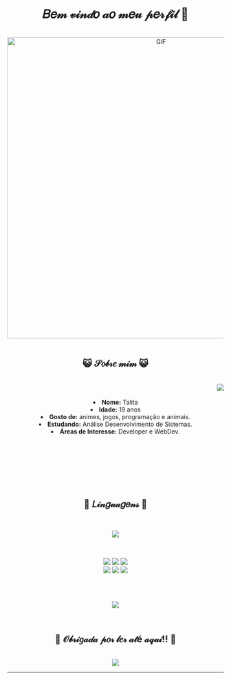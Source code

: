 <body>
  <center>
<h1 align="center"> 𝐵𝑒𝓂 𝓋𝒾𝓃𝒹𝑜 𝒶𝑜 𝓂𝑒𝓊 𝓅𝑒𝓇𝒻𝒾𝓁 💖  </h1>
<br>
<div align="center">
<img hight="300" width="700" alt="GIF" align="center" src="https://i.pinimg.com/originals/f9/d6/57/f9d6576bd8f7741524581503840940b5.gif">
</div>

<div>
  

 <br> 
</div>
    <div align="center">
<!-- <img src="https://i.imgur.com/jx17oHT.gif"> -->
      </div>
<div>
<h2 align="center"> 😺 𝒮𝑜𝒷𝓇𝑒 𝓂𝒾𝓂 😺 </h2>
<br>
  <div align="center">
<img src="https://media.tenor.com/AMXDoEUFG8cAAAAM/anime-cute.gif" align="right">
<br>
<br>
  </div>
<div align="center">
<li>
<b>Nome:</b> Talita</li>
<li>
<b>Idade:</b> 19 anos</li>
<li>
<b>Gosto de:</b> animes, jogos, programação e animais.
</li>
<li>
<b>Estudando:</b> Análise Desenvolvimento de Sistemas.
</li>
  <li>
    <b>Áreas de Interesse:</b> Developer e WebDev.</li>
</div>
<br><br>
</div>
<br>
<br>
<br>
<br><br>
<div>
<h2 align="center">           📇 𝐿𝒾𝓃𝑔𝓊𝒶𝑔𝑒𝓃𝓈 📇 </h2>
 <br>
<p>
  <div align="center">
<img src="https://64.media.tumblr.com/7acea58c35c2c0580d611cd3ad2b65be/tumblr_o2c7rekwUJ1qdq20ho1_500.gif" align="center">
  </div>
</div>
<br>
<div>
<br>
<p align="center"><img src="https://img.shields.io/badge/GIT-E44C30?style=for-the-badge&logo=git&logoColor=white"/> <img src="https://img.shields.io/badge/html5%20-%23E34F26.svg?&style=for-the-badge&logo=html5&logoColor=white"/> <img src="https://img.shields.io/badge/css3%20-%231572B6.svg?&style=for-the-badge&logo=css3&logoColor=white"/><br>
 <img src="https://img.shields.io/badge/C-00599C?style=for-the-badge&logo=c&logoColor=white"/> <img src="https://img.shields.io/badge/javascript%20-%23323330.svg?&style=for-the-badge&logo=javascript&logoColor=%23F7DF1E"/> <img src="https://img.shields.io/badge/Python-FFD43B?style=for-the-badge&logo=python&logoColor=blue"/> <br><br>
</p>
<br>
<p align="center" >  
  <a href="https://github.com/TalitaDallas"> 
<img  src="https://github-readme-stats.vercel.app/api?username=TalitaDallas&show_icons=true&hide=contribs,prs&cache_seconds=86400&theme=city_lights"/>
  </a>
  </p>
<br>
<div>
<h2 align="center">💖  𝒪𝒷𝓇𝒾𝑔𝒶𝒹𝒶 𝓅𝑜𝓇 𝓁𝑒𝓇 𝒶𝓉é 𝒶𝓆𝓊𝒾!!  💖</h2>
<br>
<div align="center">
<img src="https://giffiles.alphacoders.com/109/109438.gif">
</div>
<hr>
</div>
</div>
    </center>
</body>
